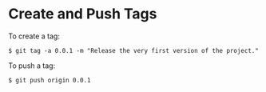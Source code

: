 # Create and Push Tags

To create a tag:

```console
$ git tag -a 0.0.1 -m "Release the very first version of the project."
```

To push a tag:

```console
$ git push origin 0.0.1
```
